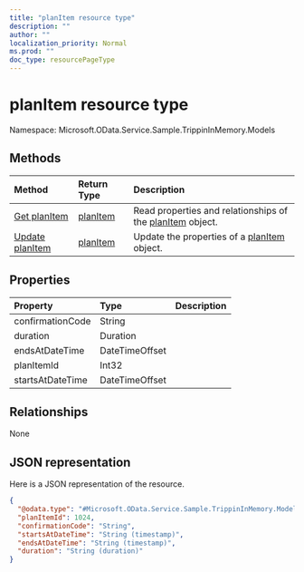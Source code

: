 ```yaml
---
title: "planItem resource type"
description: ""
author: ""
localization_priority: Normal
ms.prod: ""
doc_type: resourcePageType
---
```


# planItem resource type


Namespace: Microsoft.OData.Service.Sample.TrippinInMemory.Models



## Methods
|Method|Return Type|Description|
|:---|:---|:---|
|[Get planItem](../api/microsoft.odata.service.sample.trippininmemory.models-planitem-get.md)|[planItem](../resources/microsoft.odata.service.sample.trippininmemory.models-planitem.md)|Read properties and relationships of the [planItem](../resources/microsoft.odata.service.sample.trippininmemory.models-planitem.md) object.|
|[Update planItem](../api/microsoft.odata.service.sample.trippininmemory.models-planitem-update.md)|[planItem](../resources/microsoft.odata.service.sample.trippininmemory.models-planitem.md)|Update the properties of a [planItem](../resources/microsoft.odata.service.sample.trippininmemory.models-planitem.md) object.|

## Properties
|Property|Type|Description|
|:---|:---|:---|
|confirmationCode|String||
|duration|Duration||
|endsAtDateTime|DateTimeOffset||
|planItemId|Int32||
|startsAtDateTime|DateTimeOffset||

## Relationships
None

## JSON representation
Here is a JSON representation of the resource.
<!-- {
  "blockType": "resource",
  "keyProperty": "id",
  "@odata.type": "Microsoft.OData.Service.Sample.TrippinInMemory.Models.planItem",
  "baseType": "",
  "openType": false
}
-->
``` json
{
  "@odata.type": "#Microsoft.OData.Service.Sample.TrippinInMemory.Models.planItem",
  "planItemId": 1024,
  "confirmationCode": "String",
  "startsAtDateTime": "String (timestamp)",
  "endsAtDateTime": "String (timestamp)",
  "duration": "String (duration)"
}
```

